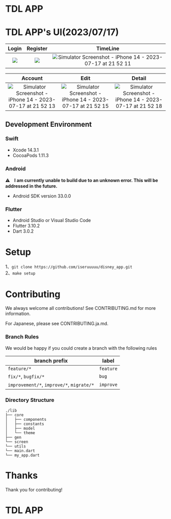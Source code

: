# TDL APP

# TDL APP's UI(2023/07/17)

|  Login | Register | TimeLine | 
|:------------:|:------------:|:------------:|
| ![](https://github.com/iseruuuuu/disney_app/assets/67954894/80971d2c-ecc6-43b0-9df9-5e9668ecccdb) |   ![](https://github.com/iseruuuuu/disney_app/assets/67954894/b82fcab8-15fb-411f-adaf-e571c9854a00)  | ![Simulator Screenshot - iPhone 14 - 2023-07-17 at 21 52 11](https://github.com/iseruuuuu/disney_app/assets/67954894/0b45a45d-873a-49b1-874e-e9f64b1daf80)  |

| Account | Edit | Detail |
|:------------:|:------------:|:------------:|
| ![Simulator Screenshot - iPhone 14 - 2023-07-17 at 21 52 13](https://github.com/iseruuuuu/disney_app/assets/67954894/d33cbc92-c92c-406c-8bdb-2e807985d265)  | ![Simulator Screenshot - iPhone 14 - 2023-07-17 at 21 52 15](https://github.com/iseruuuuu/disney_app/assets/67954894/d2aea324-94c1-4043-a577-152dbc9fe275)  | ![Simulator Screenshot - iPhone 14 - 2023-07-17 at 21 52 18](https://github.com/iseruuuuu/disney_app/assets/67954894/0bcc5c80-d609-454a-8e3c-86a5a45d933f) |


## Development Environment

### Swift

- Xcode 14.3.1
- CocoaPods 1.11.3

### Android
⚠️　<b>I am currently unable to build due to an unknown error. This will be addressed in the future.</b>
- Android SDK version 33.0.0

### Flutter
- Android Studio or Visual Studio Code
- Flutter 3.10.2
- Dart 3.0.2

# Setup
1、`git clone https://github.com/iseruuuuu/disney_app.git`  
2、`make setup`


# Contributing
We always welcome all contributions! See CONTRIBUTING.md for more information.

For Japanese, please see CONTRIBUTING.ja.md.

### Branch Rules

We would be happy if you could create a branch with the following rules

| branch prefix | label |
| -- | -- |
| `feature/*` | `feature` |
| `fix/*`, `bugfix/*` | `bug` |
| `improvement/*`, `improve/*`, `migrate/*` | `improve` |


### Directory Structure

```text
./lib
├── core
│   ├── components
│   ├── constants
│   ├── model
│   └── theme
├── gen
└── screen
└── utils
└── main.dart
└── my_app.dart

```


# Thanks
Thank you for contributing!

# TDL APP
